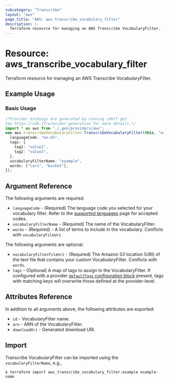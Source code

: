 ```yaml
---
subcategory: "Transcribe"
layout: "aws"
page_title: "AWS: aws_transcribe_vocabulary_filter"
description: |-
  Terraform resource for managing an AWS Transcribe VocabularyFilter.
---
```


# Resource: aws\_transcribe\_vocabulary\_filter

Terraform resource for managing an AWS Transcribe VocabularyFilter.

## Example Usage

### Basic Usage

```typescript
/*Provider bindings are generated by running cdktf get.
See https://cdk.tf/provider-generation for more details.*/
import * as aws from "./.gen/providers/aws";
new aws.transcribeVocabularyFilter.TranscribeVocabularyFilter(this, "example", {
  languageCode: "en-US",
  tags: {
    tag1: "value1",
    tag2: "value3",
  },
  vocabularyFilterName: "example",
  words: ["cars", "bucket"],
});

```

## Argument Reference

The following arguments are required:

* `languageCode` - (Required) The language code you selected for your vocabulary filter. Refer to the [supported languages](https://docs.aws.amazon.com/transcribe/latest/dg/supported-languages.html) page for accepted codes.
* `vocabularyFilterName` - (Required) The name of the VocabularyFilter.
* `words` - (Required) - A list of terms to include in the vocabulary. Conflicts with `vocabularyFileUri`

The following arguments are optional:

* `vocabularyFilterFileUri` - (Required) The Amazon S3 location (URI) of the text file that contains your custom VocabularyFilter. Conflicts with `words`.
* `tags` - (Optional) A map of tags to assign to the VocabularyFilter. If configured with a provider [`defaultTags` configuration block](https://registry.terraform.io/providers/hashicorp/aws/latest/docs#default_tags-configuration-block) present, tags with matching keys will overwrite those defined at the provider-level.

## Attributes Reference

In addition to all arguments above, the following attributes are exported:

* `id` - VocabularyFilter name.
* `arn` - ARN of the VocabularyFilter.
* `downloadUri` - Generated download URI.

## Import

Transcribe VocabularyFilter can be imported using the `vocabularyFilterName`, e.g.,

```console
$ terraform import aws_transcribe_vocabulary_filter.example example-name
```
